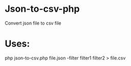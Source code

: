 Json-to-csv-php
===============

Convert json file to csv file

Uses:
=====

php json-to-csv.php file.json -filter filter1 filter2 > file.csv
